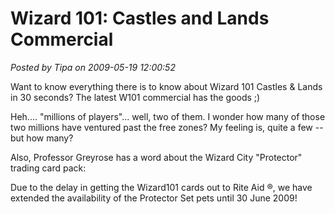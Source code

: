 # Wizard 101: Castles and Lands Commercial

*Posted by Tipa on 2009-05-19 12:00:52*

Want to know everything there is to know about Wizard 101 Castles & Lands in 30 seconds? The latest W101 commercial has the goods ;)



Heh.... "millions of players"... well, two of them. I wonder how many of those two millions have ventured past the free zones? My feeling is, quite a few -- but how many?

Also, Professor Greyrose has a word about the Wizard City "Protector" trading card pack:

> 
Due to the delay in getting the Wizard101 cards out to Rite Aid ®, we have extended the availability of the Protector Set pets until 30 June 2009!




